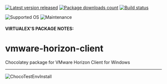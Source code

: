 [![Latest version released](https://img.shields.io/chocolatey/v/vmware-horizon-client.svg)](https://chocolatey.org/packages/vmware-horizon-client)
[![Package downloads count](https://img.shields.io/chocolatey/dt/vmware-horizon-client.svg)](https://chocolatey.org/packages/vmware-horizon-client)
[![Build status](https://img.shields.io/appveyor/ci/virtualex-itv/choco-vmware-horizon-client/master.svg?logo=appveyor)](https://ci.appveyor.com/project/virtualex-itv/choco-vmware-horizon-client)

![Supported OS](https://img.shields.io/badge/os-windows-blue.svg)
![Maintenance](https://img.shields.io/maintenance/yes/2019.svg)

#### VIRTUALEX'S PACKAGE NOTES:

# vmware-horizon-client
Chocolatey package for VMware Horizon Client for Windows

---

![ChocoTestEnvInstall](https://rawcdn.githack.com/virtualex-itv/choco-vmware-horizon-client/7b577213b19fa2f75c27bf513ef8aab3440b01ef/_img/choco-vmw-horizon-test.png)
